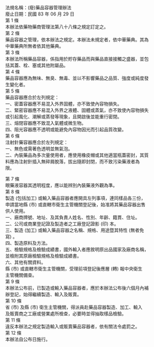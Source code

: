 法規名稱：(廢)藥品容器管理辦法  
廢止日期：民國 83 年 06 月 29 日  
第 1 條  
本辦法依藥物藥商管理法第八十八條之規定訂定之。  
第 2 條  
藥品容器之管理，依本辦法之規定。本辦法未規定者，依中華藥典。其為  
中華藥典所無者依其他藥典。  
第 3 條  
本辦法所稱藥品容器，係指用於貯存藥品而與藥品直接接觸之盛器，並包  
括其蓋、栓、塞或其他附屬品。  
第 4 條  
藥品容器應為無味、無臭、無毒、並以不影響藥品之品質、強度或純度發  
生變化者。  
第 5 條  
藥品容器應合於左列規定：  
一、密蓋容器應不易混入外界固體，亦不致使內容物損失。  
二、緊密容器應不易混入外界之液體、固體或蒸氣，亦不致使內容物損失  
或引起風化、潮解或蒸發等現象，且開啟後並能重行密閉。  
三、熔閉容器應不致混入氣體或微生物。  
四、阻光容器應不透明或能避免內容物因光而引起品質改變。  
第 6 條  
注射針藥容器應合於左列規定：  
一、無色或需著色透明並無氣泡。  
二、內裝藥品為多次量使用者，應使用橡皮帽或其他適當瓶蓋密封，其質  
料應為注射針插入無碎屑脫落，拔出隨即封閉，而不致污染藥液者為  
限。  


第 7 條  
眼藥液容器其透明程度，應以能辨別內裝藥液外觀為準。  
第 8 條  
製造 (包括加工) 或輸入藥品容器者應開具左列事項，連同樣品各三份，  
申請當地縣 (市) 或直轄市衛生主管機關登記後，始准將其藥品容器出售  
供人使用。  
一、廠商牌號、地址、及其負責人姓名、性別、年齡、籍貫、住址。  
二、公司或商業登記證及製造者之工廠登記證影 (印) 本。  
三、製造 (加工) 或輸入藥品容器之名稱、規格、用途暨其特性 (無者免  
寫) 。  
四、製造原料及方法。  
五、檢驗規格及檢驗成績書，國外輸入者應敘明原出品國家及廠商名稱，  
並檢附其原廠檢驗規格及檢驗成績書。  
六、其他有關資料。  
縣 (市) 或直轄市衛生主管機關，受理前項登記後應層 (轉) 報中央衛生  
主管機關備查。  
第 9 條  
本辦法公布前，已製造或輸入藥品容器者，應於本辦法公布後六個月內補  
辦登記，始得繼續製造、輸入及販賣。  
第 10 條  
省 (市) 及縣 (市) 衛生主管機關，得派員赴藥品容器製造、加工、輸入  
及販賣商之工廠或營業處所檢查，必要時並得抽取樣品檢驗。  
第 11 條  
違反本辦法之規定製造輸入或販賣藥品容器者，依有關法令處罰之。  
第 12 條  
本辦法自公布日施行。  


